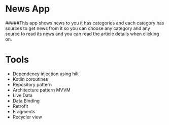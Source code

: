 # News App
#####This app shows news to you it has categories and each category has sources to get news from it so you can choose any category and any source to read its news and you can read the article details when clicking on.

# Tools
- Dependency injection using hilt
- Kotlin coroutines
- Repository pattern
- Architecture pattern MVVM
- Live Data
- Data Binding
- Retrofit
- Fragments
- Recycler view
